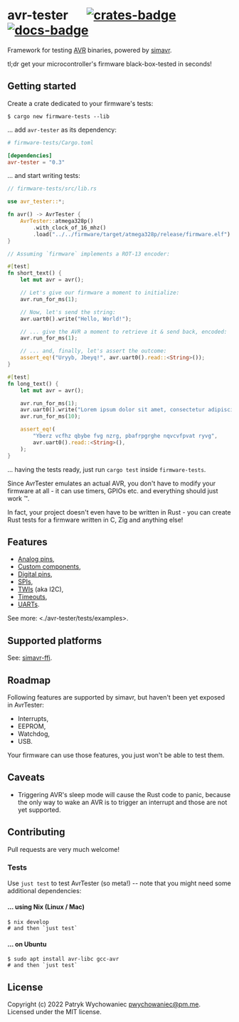 # avr-tester &emsp; [![crates-badge]][crates-link] [![docs-badge]][docs-link]

[crates-badge]: https://img.shields.io/crates/v/avr-tester.svg
[crates-link]: https://crates.io/crates/avr-tester
[docs-badge]: https://img.shields.io/docsrs/avr-tester
[docs-link]: https://docs.rs/avr-tester

Framework for testing [AVR] binaries, powered by [simavr].

tl;dr get your microcontroller's firmware black-box-tested in seconds!

[AVR]: https://en.wikipedia.org/wiki/AVR_microcontrollers
[simavr]: https://github.com/buserror/simavr

## Getting started

Create a crate dedicated to your firmware's tests:

```shell
$ cargo new firmware-tests --lib
```

... add `avr-tester` as its dependency:

```toml
# firmware-tests/Cargo.toml

[dependencies]
avr-tester = "0.3"
```

... and start writing tests:

```rust
// firmware-tests/src/lib.rs

use avr_tester::*;

fn avr() -> AvrTester {
    AvrTester::atmega328p()
        .with_clock_of_16_mhz()
        .load("../../firmware/target/atmega328p/release/firmware.elf")
}

// Assuming `firmware` implements a ROT-13 encoder:

#[test]
fn short_text() {
    let mut avr = avr();

    // Let's give our firmware a moment to initialize:
    avr.run_for_ms(1);

    // Now, let's send the string:
    avr.uart0().write("Hello, World!");

    // ... give the AVR a moment to retrieve it & send back, encoded:
    avr.run_for_ms(1);

    // ... and, finally, let's assert the outcome:
    assert_eq!("Uryyb, Jbeyq!", avr.uart0().read::<String>());
}

#[test]
fn long_text() {
    let mut avr = avr();

    avr.run_for_ms(1);
    avr.uart0().write("Lorem ipsum dolor sit amet, consectetur adipiscing elit");
    avr.run_for_ms(10);

    assert_eq!(
        "Yberz vcfhz qbybe fvg nzrg, pbafrpgrghe nqvcvfpvat ryvg",
        avr.uart0().read::<String>(),
    );
}
```

... having the tests ready, just run `cargo test` inside `firmware-tests`.

Since AvrTester emulates an actual AVR, you don't have to modify your firmware
at all - it can use timers, GPIOs etc. and everything should just work ™.

In fact, your project doesn't even have to be written in Rust - you can create
Rust tests for a firmware written in C, Zig and anything else!

## Features

- [Analog pins](avr-tester/tests/examples/analog_pins.rs),
- [Custom components](avr-tester/tests/examples/shift_register.rs),
- [Digital pins](avr-tester/tests/examples/digital_pins.rs),
- [SPIs](avr-tester/tests/examples/spi.rs),
- [TWIs](avr-tester/tests/examples/twi.rs) (aka I2C),
- [Timeouts](avr-tester/tests/examples/timeout.rs),
- [UARTs](avr-tester/tests/examples/uart.rs).

See more: <./avr-tester/tests/examples>.

## Supported platforms

See: [simavr-ffi](https://github.com/Patryk27/simavr-ffi).

## Roadmap

Following features are supported by simavr, but haven't been yet exposed in
AvrTester:

- Interrupts,
- EEPROM,
- Watchdog,
- USB.

Your firmware can use those features, you just won't be able to test them.

## Caveats

- Triggering AVR's sleep mode will cause the Rust code to panic, because the
  only way to wake an AVR is to trigger an interrupt and those are not yet
  supported.

## Contributing

Pull requests are very much welcome!

### Tests

Use `just test` to test AvrTester (so meta!) -- note that you might need some
additional dependencies:

#### ... using Nix (Linux / Mac)

```shell
$ nix develop
# and then `just test`
```

#### ... on Ubuntu

```shell
$ sudo apt install avr-libc gcc-avr
# and then `just test`
```

## License

Copyright (c) 2022 Patryk Wychowaniec <pwychowaniec@pm.me>.    
Licensed under the MIT license.
